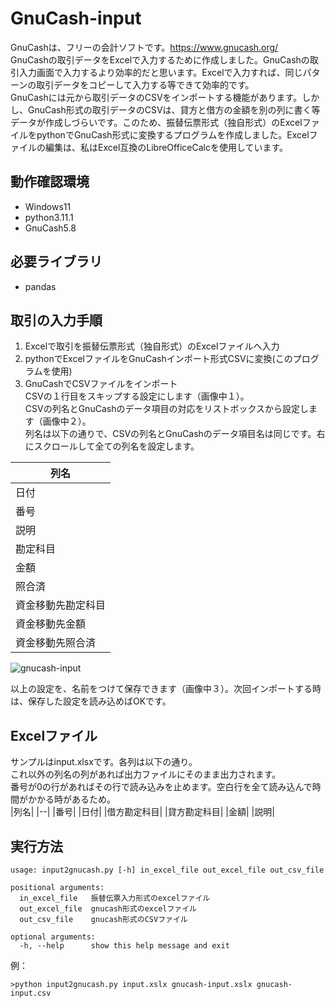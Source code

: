 # GnuCash-input
GnuCashは、フリーの会計ソフトです。https://www.gnucash.org/  
GnuCashの取引データをExcelで入力するために作成しました。GnuCashの取引入力画面で入力するより効率的だと思います。Excelで入力すれば、同じパターンの取引データをコピーして入力する等できて効率的です。  
GnuCashには元から取引データのCSVをインポートする機能があります。しかし、GnuCash形式の取引データのCSVは、貸方と借方の金額を別の列に書く等データが作成しづらいです。このため、振替伝票形式（独自形式）のExcelファイルをpythonでGnuCash形式に変換するプログラムを作成しました。Excelファイルの編集は、私はExcel互換のLibreOfficeCalcを使用しています。
## 動作確認環境
* Windows11
* python3.11.1
* GnuCash5.8
## 必要ライブラリ
* pandas
## 取引の入力手順 
1. Excelで取引を振替伝票形式（独自形式）のExcelファイルへ入力 
2. pythonでExcelファイルをGnuCashインポート形式CSVに変換(このプログラムを使用)
3. GnuCashでCSVファイルをインポート  
CSVの１行目をスキップする設定にします（画像中１）。  
CSVの列名とGnuCashのデータ項目の対応をリストボックスから設定します（画像中２）。  
列名は以下の通りで、CSVの列名とGnuCashのデータ項目名は同じです。右にスクロールして全ての列名を設定します。  

|列名|
|--|
|日付|
|番号|
|説明|
|勘定科目|
|金額|
|照合済|
|資金移動先勘定科目|
|資金移動先金額|
|資金移動先照合済|

![gnucash-input](https://i.imgur.com/SiYzWPD.png)

以上の設定を、名前をつけて保存できます（画像中３）。次回インポートする時は、保存した設定を読み込めばOKです。  

## Excelファイル
サンプルはinput.xlsxです。各列は以下の通り。  
これ以外の列名の列があれば出力ファイルにそのまま出力されます。  
番号が0の行があればその行で読み込みを止めます。空白行を全て読み込んで時間がかかる時があるため。  
|列名|
|--|
|番号|
|日付|
|借方勘定科目|
|貸方勘定科目|
|金額|
|説明|
## 実行方法
```
usage: input2gnucash.py [-h] in_excel_file out_excel_file out_csv_file

positional arguments:
  in_excel_file   振替伝票入力形式のexcelファイル
  out_excel_file  gnucash形式のexcelファイル
  out_csv_file    gnucash形式のCSVファイル

optional arguments:
  -h, --help      show this help message and exit
```
例：  
```
>python input2gnucash.py input.xslx gnucash-input.xslx gnucash-input.csv
```
